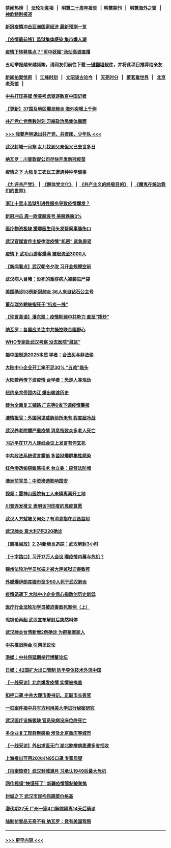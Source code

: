 #### [禁闻热榜](热点新闻.md?=0)  &nbsp;&nbsp;|&nbsp;&nbsp; [法轮功真相](https://github.com/gfw-breaker/truth/blob/master/README.md?=0) &nbsp;&nbsp;|&nbsp;&nbsp; [明慧二十周年报告](https://github.com/gfw-breaker/mh-reports/blob/master/README.md?=0) &nbsp;&nbsp;|&nbsp;&nbsp;[明慧期刊](https://github.com/gfw-breaker/mh-qikan) &nbsp;&nbsp;|&nbsp;&nbsp; [明慧海外之窗](https://github.com/gfw-breaker/mh-news/blob/master/README.md?=0) &nbsp;&nbsp;|&nbsp;&nbsp; [神韵特别报道](https://github.com/gfw-breaker/mh-news/blob/master/shenyun.md?=0)
#### [新冠疫情冲击亚洲国家经济 最新预测一览](../pages/nsc413/n11893339.md?t=02250931) 
#### [【疫情最前线】监狱集体感染 集市爆人潮](../pages/nsc413/n11893181.md?t=02250931) 
#### [疫情下转移焦点？“军中妖姬”汤灿高调直播](../pages/nsc413/n11893023.md?t=02250931) 
#### 五毛举报越来越频繁，请网友们前往下载 [一键翻墙软件](https://github.com/gfw-breaker/ssr-accounts)，并将此项目推荐给亲友
#### [新闻拍案惊奇](https://github.com/gfw-breaker/banned-news/blob/master/pages/link4.md) &nbsp;&nbsp;|&nbsp;&nbsp; [江峰时刻](https://github.com/gfw-breaker/banned-news/blob/master/pages/link4.md) &nbsp;&nbsp;|&nbsp;&nbsp; [文昭谈古论今](https://github.com/gfw-breaker/banned-news/blob/master/pages/link4.md) &nbsp;&nbsp;|&nbsp;&nbsp; [天亮时分](https://github.com/gfw-breaker/banned-news/blob/master/pages/link4.md) &nbsp;&nbsp;|&nbsp;&nbsp; [萧茗看世界](https://github.com/gfw-breaker/banned-news/blob/master/pages/link4.md) &nbsp;&nbsp;|&nbsp;&nbsp; [北京老茶馆](https://github.com/gfw-breaker/banned-news/blob/master/pages/link4.md) &nbsp;&nbsp;|&nbsp;&nbsp; 
#### [中共打压美媒 传美考虑驱逐数百中国记者](../pages/nsc413/n11893178.md?t=02250931) 
#### [【更新】37国及地区爆发肺炎 海外突增上千例](../pages/nsc413/n11890652.md?t=02250931) 
#### [共产党亡党倒数时刻 习率政治局集体露面](../pages/nsc413/n11893305.md?t=02250931) 
#### [>>> 我要声明退出共产党、共青团、少年队 <<<](https://github.com/begood0513/goodnews/blob/master/quit/letter.md) 
#### [武汉封城一月祭 女儿找到父亲但父已去世多日](../pages/nsc413/n11893232.md?t=02250931) 
#### [纳瓦罗：川普敦促公司尽快开发新冠疫苗](../pages/nsc413/n11893211.md?t=02250931) 
#### [疫情之下 大陆复工农民工遭遇种种辛酸事](../pages/nsc413/n11893150.md?t=02250931) 
#### [《九评共产党》](https://github.com/begood0513/9ping.md/blob/master/README.md) &nbsp;|&nbsp; [《解体党文化》](../../../../jtdwh.md/blob/master/README.md)  &nbsp;|&nbsp; [《共产主义的终极目的》](../../../../gczydzjmd.md/blob/master/README.md) &nbsp;|&nbsp; [《魔鬼在统治我们的世界》](../../../../mgztzwmdsj.md/blob/master/README.md) 
#### [浙江十里丰监狱引进性服务导致疫情爆发？](../pages/nsc413/n11892816.md?t=02250931) 
#### [新冠冲击 周一欧亚股哀号 美股跌逾3%](../pages/nsc413/n11892648.md?t=02250931) 
#### [医疗物资极缺 援鄂医生用头发帮同事缝伤口](../pages/nsc413/n11893161.md?t=02250931) 
#### [武汉官媒宣传主旋律泄疫情“机密” 紧急辟谣](../pages/nsc413/n11893026.md?t=02250931) 
#### [疫情下 武功山游客爆满 被限流至3000人](../pages/nsc413/n11892959.md?t=02250931) 
#### [【新闻看点】武汉朝令夕改 习开会规模空前](../pages/nsc413/n11892858.md?t=02250931) 
#### [武汉病人目睹：没死的重症病人被装进尸袋](../pages/nsc413/n11892728.md?t=02250931) 
#### [美国确诊53例新冠肺炎 36人来自钻石公主号](../pages/nsc413/n11892877.md?t=02250931) 
#### [董存瑞外甥被指死于“抗疫一线”](../pages/nsc413/n11892559.md?t=02250931) 
#### [【珍言真语】潘东凯：疫情削弱中共势力 直至“揽炒”](../pages/nsc413/n11892866.md?t=02250931) 
#### [纳瓦罗：各国应关注中共操控联合国野心](../pages/nsc413/n11892856.md?t=02250931) 
#### [WHO专家赴武汉考察 没去医院“脏区”](../pages/nsc413/n11892736.md?t=02250931) 
#### [揭中国制造2025本质 学者：合法买与非法偷](../pages/nsc413/n11892146.md?t=02250931) 
#### [大陆中小企业开工率不足30% “五难”临头](../pages/nsc413/n11892702.md?t=02250931) 
#### [大陆若再传下波疫情 台学者：恐是人类浩劫](../pages/nsc413/n11892202.md?t=02250931) 
#### [纽约亲共侨团内讧 爆出偷渡历史](../pages/nsc413/n11891235.md?t=02250931) 
#### [疑为全面复工铺路 广东等6省下调疫情警报](../pages/nsc413/n11892716.md?t=02250931) 
#### [澳情报官：外国间谍威胁前所未有 程度超冷战](../pages/nsc413/n11892672.md?t=02250931) 
#### [武汉养老院爆严重疫情 消息指致众多老人死亡](../pages/nsc413/n11892451.md?t=02250931) 
#### [习近平在17万人连线会议上发言有何玄机](../pages/nsc413/n11892603.md?t=02250931) 
#### [中共政法系统谎言露馅 多监狱爆群集性感染](../pages/nsc413/n11890720.md?t=02250931) 
#### [红色渗透偷窃敏感技术 台立委：应修法防堵](../pages/nsc413/n11892337.md?t=02250931) 
#### [澳洲前官员：中资渗透影响国安](../pages/nsc413/n11892279.md?t=02250931) 
#### [视频：雷神山医院有工人未隔离离开工地](../pages/nsc413/n11892113.md?t=02250931) 
#### [川普连发推文 表明访问印度的高度意愿](../pages/nsc413/n11891927.md?t=02250931) 
#### [武汉人方斌被关何处？有消息指在武昌监狱](../pages/nsc413/n11891753.md?t=02250931) 
#### [武汉肺炎 意大利7死220确诊](../pages/nsc413/n11892166.md?t=02250931) 
#### [【直播回放】2.24新肺炎追踪：武汉解封3小时](../pages/nsc413/n11892242.md?t=02250931) 
#### [【十字路口】习开17万人会议 曝疫情内幕与危机？](../pages/nsc413/n11890795.md?t=02250931) 
#### [锦州法轮功学员张振才被大连监狱迫害致死](../pages/nsc413/n11892086.md?t=02250931) 
#### [外媒爆伊朗库姆市至少50人死于武汉肺炎](../pages/nsc413/n11891996.md?t=02250931) 
#### [疫情笼罩下 大陆中小企业信心指数创历史新低](../pages/nsc413/n11892057.md?t=02250931) 
#### [医疗行业法轮功学员被迫害致死案例（上）](../pages/nsc413/n11883051.md?t=02250931) 
#### [甩锅论再起 武汉宣布解封后突然叫停](../pages/nsc413/n11891989.md?t=02250931) 
#### [武汉肺炎台湾新增2例确诊 为群聚案家人](../pages/nsc413/n11891893.md?t=02250931) 
#### [中共推迟两会 引网民议论](../pages/nsc413/n11891891.md?t=02250931) 
#### [港媒：中共将延期举行博鳌论坛](../pages/nsc413/n11891175.md?t=02250931) 
#### [日媒：42国扩大出口管制 防半导体技术外流中国](../pages/nsc413/n11891730.md?t=02250931) 
#### [【一线采访】北京爆发疫情 实情被掩盖](../pages/nsc413/n11891627.md?t=02250931) 
#### [扣押口罩 中共大理市委书记、正副市长丢官](../pages/nsc413/n11891329.md?t=02250931) 
#### [一桩案件揭中共军方利用美大学进行秘密研究](../pages/nsc413/n11891206.md?t=02250931) 
#### [武汉医疗设施极缺 官员染病没床位终死亡](../pages/nsc413/n11891083.md?t=02250931) 
#### [多企业复工现群聚感染 涉及北京重庆等城市](../pages/nsc413/n11891050.md?t=02250931) 
#### [【一线采访】外出求医无门 湖北肿瘤病患遭多省拒收](../pages/nsc413/n11891119.md?t=02250931) 
#### [上海推出可用20次KN95口罩 专家质疑](../pages/nsc413/n11891298.md?t=02250931) 
#### [【拍案惊奇】武汉封城满月 习承认1949后最大危机](../pages/nsc413/n11890587.md?t=02250931) 
#### [网传视频“快饿死了” 新疆疫情管制被聚焦](../pages/nsc413/n11890716.md?t=02250931) 
#### [封城之下 武汉市民抱怨蔬菜价格高](../pages/nsc413/n11890584.md?t=02250931) 
#### [潜伏期27天 广州一家4口解除隔离14天后确诊](../pages/nsc413/n11891015.md?t=02250931) 
#### [陆制仿冒品无奇不有 纳瓦罗：竟有美国驾照](../pages/nsc413/n11890953.md?t=02250931) 

----
#### [ >>> 更早内容 <<< ](../indexes/nsc413-earlier.md)
